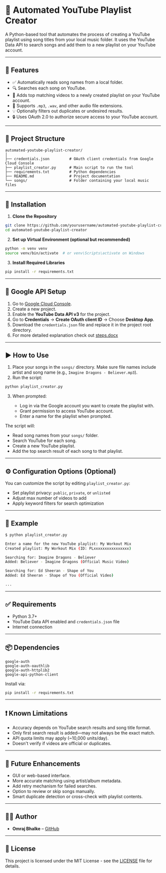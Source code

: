 # 🎵 Automated YouTube Playlist Creator

A Python-based tool that automates the process of creating a YouTube playlist using song titles from your local music folder. It uses the YouTube Data API to search songs and add them to a new playlist on your YouTube account.

---

## 📌 Features

* ✅ Automatically reads song names from a local folder.
* 🔍 Searches each song on YouTube.
* 🎥 Adds top matching videos to a newly created playlist on your YouTube account.
* 📂 Supports `.mp3`, `.wav`, and other audio file extensions.
* 💡 Optionally filters out duplicates or undesired results.
* 🔒 Uses OAuth 2.0 to authorize secure access to your YouTube account.

---

## 📁 Project Structure

```
automated-youtube-playlist-creator/
│
├── credentials.json         # OAuth client credentials from Google Cloud Console
├── playlist_creator.py      # Main script to run the tool
├── requirements.txt         # Python dependencies
├── README.md                # Project documentation
└── songs/                   # Folder containing your local music files
```

---

## 🔧 Installation

1. **Clone the Repository**

```bash
git clone https://github.com/yourusername/automated-youtube-playlist-creator.git
cd automated-youtube-playlist-creator
```

2. **Set up Virtual Environment (optional but recommended)**

```bash
python -m venv venv
source venv/bin/activate  # or venv\Scripts\activate on Windows
```

3. **Install Required Libraries**

```bash
pip install -r requirements.txt
```

---

## 🔐 Google API Setup

1. Go to [Google Cloud Console](https://console.cloud.google.com/).
2. Create a new project.
3. Enable the **YouTube Data API v3** for the project.
4. Go to **Credentials** → **Create OAuth client ID** → Choose **Desktop App**.
5. Download the `credentials.json` file and replace it in the project root directory.
6. For more detailed explanation check out [steps.docx](steps.docx)
---

## ▶️ How to Use

1. Place your songs in the `songs/` directory. Make sure file names include artist and song name (e.g., `Imagine Dragons - Believer.mp3`).
2. Run the script:

```bash
python playlist_creator.py
```

3. When prompted:

   * Log in via the Google account you want to create the playlist with.
   * Grant permission to access YouTube account.
   * Enter a name for the playlist when prompted.

The script will:

* Read song names from your `songs/` folder.
* Search YouTube for each song.
* Create a new YouTube playlist.
* Add the top search result of each song to that playlist.

---

## ⚙️ Configuration Options (Optional)

You can customize the script by editing `playlist_creator.py`:

* Set playlist privacy: `public`, `private`, or `unlisted`
* Adjust max number of videos to add
* Apply keyword filters for search optimization

---

## 🧪 Example

```bash
$ python playlist_creator.py

Enter a name for the new YouTube playlist: My Workout Mix
Created playlist: My Workout Mix (ID: PLxxxxxxxxxxxxxxxx)

Searching for: Imagine Dragons - Believer
Added: Believer - Imagine Dragons (Official Music Video)

Searching for: Ed Sheeran - Shape of You
Added: Ed Sheeran - Shape of You (Official Video)

...
```

---

## ✅ Requirements

* Python 3.7+
* YouTube Data API enabled and `credentials.json` file
* Internet connection

---

## 📦 Dependencies

```
google-auth
google-auth-oauthlib
google-auth-httplib2
google-api-python-client
```

Install via:

```bash
pip install -r requirements.txt
```

---

## ❗ Known Limitations

* Accuracy depends on YouTube search results and song title format.
* Only first search result is added—may not always be the exact match.
* API quota limits may apply (\~10,000 units/day).
* Doesn't verify if videos are official or duplicates.

---

## 🚀 Future Enhancements

* GUI or web-based interface.
* More accurate matching using artist/album metadata.
* Add retry mechanism for failed searches.
* Option to review or skip songs manually.
* Smart duplicate detection or cross-check with playlist contents.

---

## 🧑‍💻 Author

* **Omraj Bhalke** – [GitHub](https://github.com/omrajbhalke)

---

## 📜 License

This project is licensed under the MIT License - see the [LICENSE](LICENSE) file for details.
